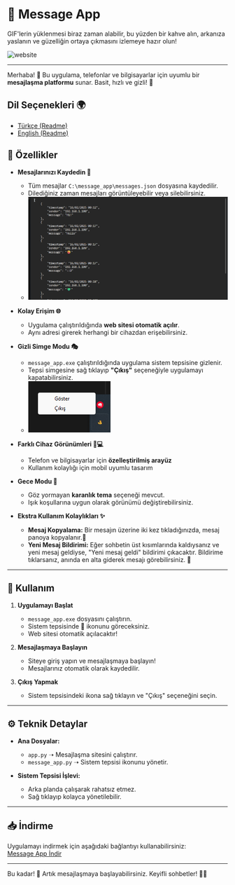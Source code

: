 # 🦆 Message App

GIF'lerin yüklenmesi biraz zaman alabilir, bu yüzden bir kahve alın, arkanıza yaslanın ve güzelliğin ortaya çıkmasını izlemeye hazır olun!

![website](assets/gif/website.gif)

---

Merhaba! 👋 Bu uygulama, telefonlar ve bilgisayarlar için uyumlu bir **mesajlaşma platformu** sunar. Basit, hızlı ve gizli! 🚀

## Dil Seçenekleri 🌍
- [Türkçe (Readme)](readme.tr.md)
- [English (Readme)](readme.md)

## 📌 Özellikler
- **Mesajlarınızı Kaydedin 📂**
  - Tüm mesajlar `C:\message_app\messages.json` dosyasına kaydedilir.
  - Dilediğiniz zaman mesajları görüntüleyebilir veya silebilirsiniz.
  - ![message-json](assets/images/message-json.png)

- **Kolay Erişim 🌐**
  - Uygulama çalıştırıldığında **web sitesi otomatik açılır**.
  - Aynı adresi girerek herhangi bir cihazdan erişebilirsiniz.
  
- **Gizli Simge Modu 🎭**
  - `message_app.exe` çalıştırıldığında uygulama sistem tepsisine gizlenir.
  - Tepsi simgesine sağ tıklayıp **"Çıkış"** seçeneğiyle uygulamayı kapatabilirsiniz.
  - ![system-hidden](assets/images/system-hidden.png)

- **Farklı Cihaz Görünümleri 📱💻**
  - Telefon ve bilgisayarlar için **özelleştirilmiş arayüz**
  - Kullanım kolaylığı için mobil uyumlu tasarım

- **Gece Modu 🌙**
  - Göz yormayan **karanlık tema** seçeneği mevcut.
  - Işık koşullarına uygun olarak görünümü değiştirebilirsiniz.

- **Ekstra Kullanım Kolaylıkları ✨**
  - **Mesaj Kopyalama:** Bir mesajın üzerine iki kez tıkladığınızda, mesaj panoya kopyalanır.🔷
  - **Yeni Mesaj Bildirimi:** Eğer sohbetin üst kısımlarında kaldıysanız ve yeni mesaj geldiyse, "Yeni mesaj geldi" bildirimi çıkacaktır. Bildirime tıklarsanız, anında en alta giderek mesajı görebilirsiniz. 💚

---

## 🚀 Kullanım

1. **Uygulamayı Başlat**
   - `message_app.exe` dosyasını çalıştırın.
   - Sistem tepsisinde 🦆 ikonunu göreceksiniz.
   - Web sitesi otomatik açılacaktır!

2. **Mesajlaşmaya Başlayın**
   - Siteye giriş yapın ve mesajlaşmaya başlayın!
   - Mesajlarınız otomatik olarak kaydedilir.

3. **Çıkış Yapmak**
   - Sistem tepsisindeki ikona sağ tıklayın ve "Çıkış" seçeneğini seçin.

---

## ⚙️ Teknik Detaylar
- **Ana Dosyalar:**
  - `app.py` ➝ Mesajlaşma sitesini çalıştırır.
  - `message_app.py` ➝ Sistem tepsisi ikonunu yönetir.

- **Sistem Tepsisi İşlevi:**
  - Arka planda çalışarak rahatsız etmez.
  - Sağ tıklayıp kolayca yönetilebilir.

---

## 📥 İndirme
Uygulamayı indirmek için aşağıdaki bağlantıyı kullanabilirsiniz:  
[Message App İndir](https://github.com/krstalacam/Duck-Message-App-/releases/download/v1.0.0/duck-message-app.exe)

---

Bu kadar! 🎉 Artık mesajlaşmaya başlayabilirsiniz. Keyifli sohbetler! 💬✨
